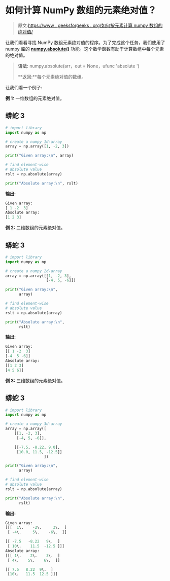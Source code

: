 # 如何计算 NumPy 数组的元素绝对值？

> 原文:[https://www . geeksforgeeks . org/如何按元素计算 numpy 数组的绝对值/](https://www.geeksforgeeks.org/how-to-calculate-the-element-wise-absolute-value-of-numpy-array/)

让我们看看寻找 NumPy 数组元素绝对值的程序。为了完成这个任务，我们使用了 numpy 库的 [**numpy.absolute()**](https://www.geeksforgeeks.org/numpy-absolute-python/) 功能。这个数学函数有助于计算数组中每个元素的绝对值。

> **语法:** numpy.absolute(arr，out = None，ufunc 'absolute ')
> 
> **返回:**每个元素绝对值的数组。

让我们看一个例子:

**例 1:** 一维数组的元素绝对值。

## 蟒蛇 3

```py
# import library
import numpy as np

# create a numpy 1d-array
array = np.array([1, -2, 3])

print("Given array:\n", array)

# find element-wise
# absolute value
rslt = np.absolute(array)

print("Absolute array:\n", rslt)
```

**输出:**

```py
Given array:
[ 1 -2  3]
Absolute array:
[1 2 3]

```

**例 2:** 二维数组的元素绝对值。

## 蟒蛇 3

```py
# import library
import numpy as np

# create a numpy 2d-array
array = np.array([[1, -2, 3],
                  [-4, 5, -6]])

print("Given array:\n",
      array)

# find element-wise
# absolute value
rslt = np.absolute(array)

print("Absolute array:\n",
      rslt)
```

**输出:**

```py
Given array:
[[ 1 -2  3]
[-4  5 -6]]
Absolute array:
[[1 2 3]
[4 5 6]]

```

**例 3:** 三维数组的元素绝对值。

## 蟒蛇 3

```py
# import library
import numpy as np

# create a numpy 3d-array
array = np.array([
    [[1, -2, 3],
     [-4, 5, -6]],

    [[-7.5, -8.22, 9.0],
     [10.0, 11.5, -12.5]]
                 ])

print("Given array:\n",
      array)

# find element-wise
# absolute value 
rslt = np.absolute(array)

print("Absolute array:\n",
      rslt)
```

**输出:**

```py
Given array:
[[[  1\.    -2\.     3\.  ]
 [ -4\.     5\.    -6\.  ]]

[[ -7.5   -8.22   9\.  ]
 [ 10\.    11.5  -12.5 ]]]
Absolute array:
[[[ 1\.    2\.    3\.  ]
 [ 4\.    5\.    6\.  ]]

[[ 7.5   8.22  9\.  ]
 [10\.   11.5  12.5 ]]]

```
